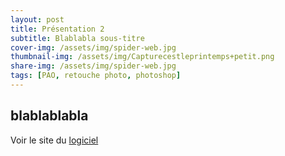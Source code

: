 ```yaml
---
layout: post
title: Présentation 2 
subtitle: Blablabla sous-titre
cover-img: /assets/img/spider-web.jpg
thumbnail-img: /assets/img/Capturecestleprintemps+petit.png
share-img: /assets/img/spider-web.jpg
tags: [PAO, retouche photo, photoshop]
---
```


## blablablabla 

Voir le site du [logiciel](https://www.adobe.com/fr/products/photoshop/landpb.html?gclid=CjwKCAiA7IGcBhA8EiwAFfUDsfodXvFl72olfM6LZ9ObKtgwlB0FSG5j6T4FDbzoHn3UlZXk8ac7ERoCEEsQAvD_BwE&mv=search&mv=search&sdid=LZ32SYVR&ef_id=CjwKCAiA7IGcBhA8EiwAFfUDsfodXvFl72olfM6LZ9ObKtgwlB0FSG5j6T4FDbzoHn3UlZXk8ac7ERoCEEsQAvD_BwE:G:s&s_kwcid=AL!3085!3!341240721086!e!!g!!adobe%20photoshop!1435912275!56537390339)

